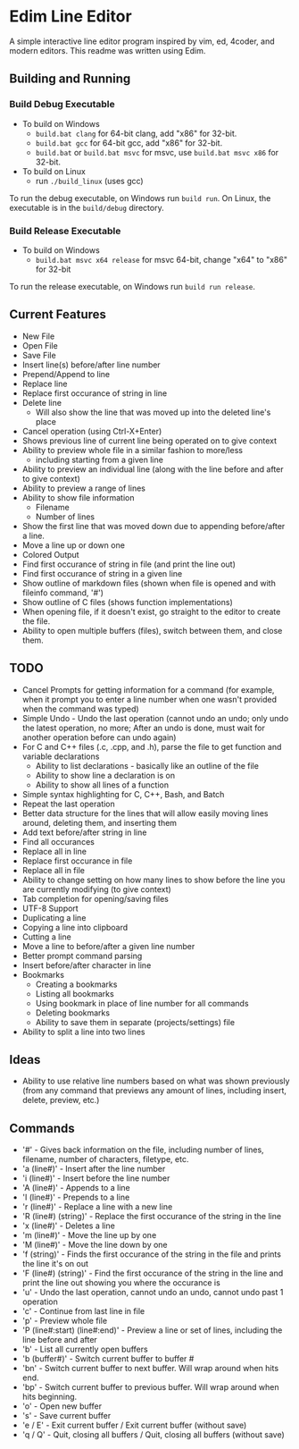 # Edim Line Editor
A simple interactive line editor program inspired by vim, ed, 4coder, and modern editors.
This readme was written using Edim.

## Building and Running

### Build Debug Executable
* To build on Windows
  - `build.bat clang` for 64-bit clang, add "x86" for 32-bit.
  - `build.bat gcc` for 64-bit gcc, add "x86" for 32-bit.
  - `build.bat` or `build.bat msvc` for msvc, use `build.bat msvc x86` for 32-bit.
* To build on Linux
  - run `./build_linux` (uses gcc)

To run the debug executable, on Windows run `build run`. On Linux, the executable is in the `build/debug` directory.

### Build Release Executable
* To build on Windows
  - `build.bat msvc x64 release` for msvc 64-bit, change "x64" to "x86" for 32-bit

To run the release executable, on Windows run `build run release`.

## Current Features
* New File
* Open File
* Save File
* Insert line(s) before/after line number
* Prepend/Append to line
* Replace line
* Replace first occurance of string in line
* Delete line
  - Will also show the line that was moved up into the deleted line's place
* Cancel operation (using Ctrl-X+Enter)
* Shows previous line of current line being operated on to give context
* Ability to preview whole file in a similar fashion to more/less
  - including starting from a given line
* Ability to preview an individual line (along with the line before and after to give context)
* Ability to preview a range of lines
* Ability to show file information
  - Filename
  - Number of lines
* Show the first line that was moved down due to appending before/after a line.
* Move a line up or down one
* Colored Output
* Find first occurance of string in file (and print the line out)
* Find first occurance of string in a given line
* Show outline of markdown files (shown when file is opened and with fileinfo command, '#')
* Show outline of C files (shows function implementations)
* When opening file, if it doesn't exist, go straight to the editor to create the file.
* Ability to open multiple buffers (files), switch between them, and close them.

## TODO
* Cancel Prompts for getting information for a command (for example, when it prompt you to enter a line number when one wasn't provided when the command was typed)
* Simple Undo - Undo the last operation (cannot undo an undo; only undo the latest operation, no more; After an undo is done, must wait for another operation before can undo again)
* For C and C++ files (.c, .cpp, and .h), parse the file to get function and variable declarations
  - Ability to list declarations - basically like an outline of the file
  - Ability to show line a declaration is on
  - Ability to show all lines of a function
* Simple syntax highlighting for C, C++, Bash, and Batch
* Repeat the last operation
* Better data structure for the lines that will allow easily moving lines around, deleting them, and inserting them
* Add text before/after string in line
* Find all occurances
* Replace all in line
* Replace first occurance in file
* Replace all in file
* Ability to change setting on how many lines to show before the line you are currently modifying (to give context)
* Tab completion for opening/saving files
* UTF-8 Support
* Duplicating a line
* Copying a line into clipboard
* Cutting a line
* Move a line to before/after a given line number
* Better prompt command parsing
* Insert before/after character in line
* Bookmarks
  - Creating a bookmarks
  - Listing all bookmarks
  - Using bookmark in place of line number for all commands
  - Deleting bookmarks
  - Ability to save them in separate (projects/settings) file
* Ability to split a line into two lines

## Ideas
* Ability to use relative line numbers based on what was shown previously (from any command that previews any amount of lines, including insert, delete, preview, etc.)

## Commands
* '#' - Gives back information on the file, including number of lines, filename, number of characters, filetype, etc. 
* 'a (line#)' - Insert after the line number
* 'i (line#)' - Insert before the line number
* 'A (line#)' - Appends to a line
* 'I (line#)' - Prepends to a line
* 'r (line#)' - Replace a line with a new line
* 'R (line#) (string)' - Replace the first occurance of the string in the line
* 'x (line#)' - Deletes a line
* 'm (line#)' - Move the line up by one
* 'M (line#)' - Move the line down by one
* 'f (string)' - Finds the first occurance of the string in the file and prints the line it's on out
* 'F (line#) (string)' - Find the first occurance of the string in the line and print the line out showing you where the occurance is
* 'u' - Undo the last operation, cannot undo an undo, cannot undo past 1 operation
* 'c' - Continue from last line in file
* 'p' - Preview whole file
* 'P (line#:start) (line#:end)' - Preview a line or set of lines, including the line before and after
* 'b' - List all currently open buffers
* 'b (buffer#)' - Switch current buffer to buffer #
* 'bn' - Switch current buffer to next buffer. Will wrap around when hits end.
* 'bp' - Switch current buffer to previous buffer. Will wrap around when hits beginning.
* 'o' - Open new buffer
* 's' - Save current buffer
* 'e / E' - Exit current buffer / Exit current buffer (without save)
* 'q / Q' - Quit, closing all buffers / Quit, closing all buffers (without save)
